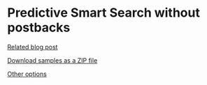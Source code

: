 Predictive Smart Search without postbacks
=========================================

[Related blog post](http://devnet.kentico.com/articles/predictive-smart-search-without-postbacks)

[Download samples as a ZIP file](https://github.com/Kentico/Samples/archive/master.zip)

[Other options](https://github.com/Kentico/Samples)